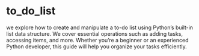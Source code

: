 # to_do_list
 we explore how to create and manipulate a to-do list using Python’s built-in list data structure. We cover essential operations such as adding tasks, accessing items, and more. Whether you’re a beginner or an experienced Python developer, this guide will help you organize your tasks efficiently.
